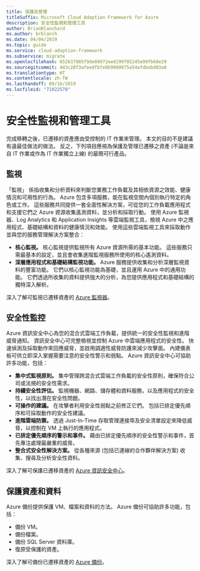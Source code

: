 ```yaml
---
title: 保護及管理
titleSuffix: Microsoft Cloud Adoption Framework for Azure
description: 安全性監視和管理工具
author: BrianBlanchard
ms.author: brblanch
ms.date: 04/04/2019
ms.topic: guide
ms.service: cloud-adoption-framework
ms.subservice: migrate
ms.openlocfilehash: 652637905f9de09972eed199f85245e99fb60e29
ms.sourcegitcommit: 443c28f3afeedfbfe8b9980875a54afdbebd83a8
ms.translationtype: HT
ms.contentlocale: zh-TW
ms.lasthandoff: 09/16/2019
ms.locfileid: "71022578"
---
```

# <a name="secure-monitoring-and-management-tools"></a>安全性監視和管理工具

完成移轉之後，已遷移的資產應由受控制的 IT 作業來管理。 本文的目的不是建議有違最佳做法的做法。 反之，下列項目應視為保護及管理已遷移之資產 (不論是來自 IT 作業或作為 IT 作業獨立上線) 的最簡可行產品。

## <a name="monitoring"></a>監視

「監視」  係指收集和分析資料來判斷您業務工作負載及其相依資源之效能、健康情況和可用性的行為。 Azure 包含多項服務，能在監視空間內個別執行特定的角色或工作。 這些服務共同提供一套全面性解決方案，可從您的工作負載應用程式和支援它們之 Azure 資源收集遙測資料，並分析和採取行動。 使用 Azure 監視器、Log Analytics 和 Application Insights 等雲端監視工具，檢視 Azure 中之應用程式、基礎結構和資料的健康情況和效能。 使用這些雲端監視工具來採取動作並與您的服務管理解決方案整合：

- **核心監視。** 核心監視提供監視所有 Azure 資源所需的基本功能。 這些服務只需最基本的設定，並且會收集進階監視服務所使用的核心遙測資料。
- **深層應用程式和基礎結構監視功能。** Azure 服務提供收集和分析深層監視資料的豐富功能。 它們以核心監視功能為基礎，並且運用 Azure 中的通用功能。 它們透過所收集的資料提供強大的分析，為您提供應用程式和基礎結構的獨特深入解析。

深入了解可監視已遷移資產的 [Azure 監視器](https://docs.microsoft.com/azure/azure-monitor/overview)。

## <a name="security-monitoring"></a>安全性監控

Azure 資訊安全中心為您的混合式雲端工作負載，提供統一的安全性監視和進階威脅通知。 資訊安全中心可完整檢視並控制 Azure 中雲端應用程式的安全性。 快速偵測及採取動作來回應威脅，並啟用調適性威脅防護來減少攻擊面。 內建儀表板可供立即深入掌握需要注意的安全性警示和弱點。 Azure 資訊安全中心可協助許多功能，包括：

- **集中式監視原則。** 集中管理跨混合式雲端工作負載的安全性原則，確保符合公司或法規的安全性需求。
- **持續安全性評估。** 監視機器、網路、儲存體和資料服務，以及應用程式的安全性，以找出潛在安全性問題。
- **可操作的建議。** 在攻擊者利用安全性弱點之前修正它們。 包括已排定優先順序和可採取動作的安全性建議。
- **進階雲端防禦。** 透過 Just-In-Time 存取管理連接埠及安全清單設定來降低威脅，以控制在 VM 上執行的應用程式。
- **已排定優先順序的警示和事件。** 藉由已排定優先順序的安全性警示和事件，首先專注處理最嚴重的威脅。
- **整合式安全性解決方案。** 從各種來源 (包括已連線的合作夥伴解決方案) 收集、搜尋及分析安全性資料。

深入了解可保護已遷移資產的 [Azure 資訊安全中心](https://docs.microsoft.com/azure/security-center)。

## <a name="protect-assets-and-data"></a>保護資產和資料

Azure 備份提供保護 VM、檔案和資料的方法。 Azure 備份可協助許多功能，包括：

- 備份 VM。
- 備份檔案。
- 備份 SQL Server 資料庫。
- 復原受保護的資產。

深入了解可備份已遷移資產的 [Azure 備份](https://docs.microsoft.com/azure/backup)。
